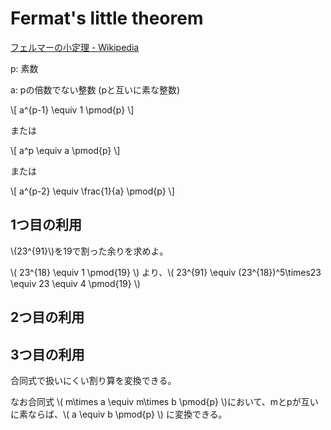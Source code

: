 # Fermat's little theorem

[フェルマーの小定理 - Wikipedia](https://ja.wikipedia.org/wiki/%E3%83%95%E3%82%A7%E3%83%AB%E3%83%9E%E3%83%BC%E3%81%AE%E5%B0%8F%E5%AE%9A%E7%90%86)


p: 素数

a: pの倍数でない整数 (pと互いに素な整数)

\\[ a^{p-1} \equiv 1 \pmod{p} \\]

または

\\[ a^p \equiv a \pmod{p} \\]

または

\\[ a^{p-2} \equiv \frac{1}{a} \pmod{p} \\]


## 1つ目の利用

\\(23^{91}\\)を19で割った余りを求めよ。

\\( 23^{18} \equiv 1 \pmod{19} \\) より、\\( 23^{91} \equiv (23^{18})^5\times23 \equiv 23 \equiv 4 \pmod{19} \\)


## 2つ目の利用



## 3つ目の利用

合同式で扱いにくい割り算を変換できる。

なお合同式 \\( m\times a \equiv m\times b \pmod{p} \\)において、mとpが互いに素ならば、\\( a \equiv b \pmod{p} \\) に変換できる。

